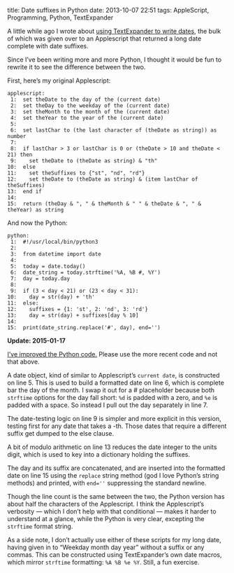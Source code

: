 title: Date suffixes in Python
date: 2013-10-07 22:51
tags: AppleScript, Programming, Python, TextExpander

A little while ago I wrote about [using TextExpander to write dates][tedate], the bulk of which was given over to an Applescript that returned a long date complete with date suffixes.

[tedate]: /2013/03/setting-a-date-with-textexpander/

Since I’ve been writing more and more Python, I thought it would be fun to rewrite it to see the difference between the two.

First, here’s my original Applescript:

    applescript:
     1:  set theDate to the day of the (current date)
     2:  set theDay to the weekday of the (current date)
     3:  set theMonth to the month of the (current date)
     4:  set theYear to the year of the (current date)
     5:  
     6:  set lastChar to (the last character of (theDate as string)) as number
     7:  
     8:  if lastChar > 3 or lastChar is 0 or (theDate > 10 and theDate < 21) then
     9:    set theDate to (theDate as string) & "th"
    10:  else
    11:    set theSuffixes to {"st", "nd", "rd"}
    12:    set theDate to (theDate as string) & (item lastChar of theSuffixes)
    13:  end if
    14:  
    15:  return (theDay & ", " & theMonth & " " & theDate & ", " & theYear) as string

And now the Python:

    python:
     1:  #!/usr/local/bin/python3
     2:  
     3:  from datetime import date
     4:  
     5:  today = date.today()
     6:  date_string = today.strftime('%A, %B #, %Y')
     7:  day = today.day
     8:  
     9:  if (3 < day < 21) or (23 < day < 31):
    10:    day = str(day) + 'th'
    11:  else:
    12:    suffixes = {1: 'st', 2: 'nd', 3: 'rd'}
    13:    day = str(day) + suffixes[day % 10]
    14:  
    15:  print(date_string.replace('#', day), end='')

<div class="sym-add flag flag-update">
    <p>
        <strong>Update: <time>2015-01-17</time></strong>
    </p>
    <p>
        <a href="/2015/01/updated-date-suffix-script/">I’ve improved the Python code.</a> Please use the more recent code and not that above.
    </p>
</div>

A date object, kind of similar to Applescript’s `current date`, is constructed on line 5. This is used to build a formatted date on line 6, which is complete bar the day of the month. I swap it out for a # placeholder because both `strftime` options for the day fall short: `%d` is padded with a zero, and `%e` is padded with a space. So instead I pull out the day separately in line 7.

The date-testing logic on line 9 is simpler and more explicit in this version, testing first for any date that takes a -th. Those dates that require a different suffix get dumped to the else clause.

A bit of modulo arithmetic on line 13 reduces the date integer to the units digit, which is used to key into a dictionary holding the suffixes.

The day and its suffix are concatenated, and are inserted into the formatted date on line 15 using the `replace` string method (god I love Python’s string methods) and printed, with `end=''` suppressing the standard newline.

Though the line count is the same between the two, the Python version has about half the characters of the Applescript. I think the Applescript’s verbosity — which I don’t help with that conditional — makes it harder to understand at a glance, while the Python is very clear, excepting the `strftime` format string.

As a side note, I don’t actually use either of these scripts for my long date, having given in to “Weekday month day year” without a suffix or any commas. This can be constructed using TextExpander’s own date macros, which mirror `strftime` formatting: `%A %B %e %Y`. Still, a fun exercise.
